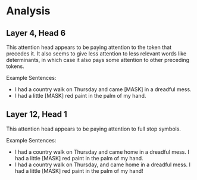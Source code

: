 # Analysis

## Layer 4, Head 6

This attention head appears to be paying attention to the token that precedes it. It also seems to give less attention to less relevant words like determinants, in which case it also pays some attention to other preceding tokens.

Example Sentences:
- I had a country walk on Thursday and came [MASK] in a dreadful mess.
- I had a little [MASK] red paint in the palm of my hand.

## Layer 12, Head 1

This attention head appears to be paying attention to full stop symbols.

Example Sentences:
- I had a country walk on Thursday and came home in a dreadful mess. I had a little [MASK] red paint in the palm of my hand.
- I had a country walk on Thursday, and came home in a dreadful mess. I had a little [MASK] red paint in the palm of my hand!

